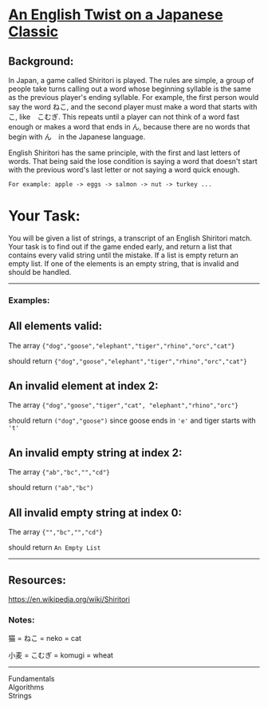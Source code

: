 <div class="description-content p-4">
<div class="markdown prose max-w-none mb-8" id="description"><h1><a href="https://www.codewars.com/kata/5b04be641839f1a0ab000151" target="_blank">An English Twist on a Japanese Classic</a></h1><h2 id="background">Background:</h2>
<p>In Japan, a game called Shiritori is played. The rules are simple, a group of people take turns calling out a word whose beginning syllable is the same as the previous player's ending syllable. For example, the first person would say the word ねこ, and the second player must make a word that starts with こ, like　こむぎ. This repeats until a player can not think of a word fast enough or makes a word that ends in ん, because there are no words that begin with ん　in the Japanese language.</p>
<p>English Shiritori has the same principle, with the first and last letters of words. That being said the lose condition is saying a word that doesn't start with the previous word's last letter or not saying a word quick enough. </p>
<p><code>For example: apple -&gt; eggs -&gt; salmon -&gt; nut -&gt; turkey ...</code></p>
<h1 id="your-task">Your Task:</h1>
<p>You will be given a list of strings, a transcript of an English Shiritori match. Your task is to find out if the game ended early, and return a list that contains every valid string until the mistake. If a list is empty return an empty list. If one of the elements is an empty string, that is invalid and should be handled. </p>
<hr>
<h3 id="examples">Examples:</h3>
<h2 id="all-elements-valid">All elements valid:</h2>
<p>The array <code>{"dog","goose","elephant","tiger","rhino","orc","cat"}</code></p>
<p>should return <code>{"dog","goose","elephant","tiger","rhino","orc","cat"}</code></p>
<h2 id="an-invalid-element-at-index-2">An invalid element at index 2:</h2>
<p>The array <code>{"dog","goose","tiger","cat", "elephant","rhino","orc"}</code> </p>
<p>should return <code>("dog","goose")</code> 
since goose ends in <code>'e'</code> and tiger starts with <code>'t'</code></p>
<h2 id="an-invalid-empty-string-at-index-2">An invalid empty string at index 2:</h2>
<p>The array <code>{"ab","bc","","cd"}</code> </p>
<p>should return <code>("ab","bc")</code></p>
<h2 id="all-invalid-empty-string-at-index-0">All invalid empty string at index 0:</h2>
<p>The array <code>{"","bc","","cd"}</code> </p>
<p>should return <code>An Empty List</code></p>
<hr>
<h2 id="resources">Resources:</h2>
<p><a href="https://en.wikipedia.org/wiki/Shiritori" data-turbolinks="false" target="_blank">https://en.wikipedia.org/wiki/Shiritori</a></p>
<h3 id="notes">Notes:</h3>
<p>  猫 = ねこ = neko = cat</p>
<p>  小麦 = こむぎ = komugi = wheat</p>
</div>
<hr>
<div class="mt-4"><span><i class="icon-moon-tag "></i></span><div class="keyword-tag">Fundamentals</div><div class="keyword-tag">Algorithms</div><div class="keyword-tag">Strings</div></div>
</div>